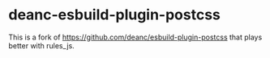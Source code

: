 # deanc-esbuild-plugin-postcss

This is a fork of https://github.com/deanc/esbuild-plugin-postcss that plays better with rules_js.
